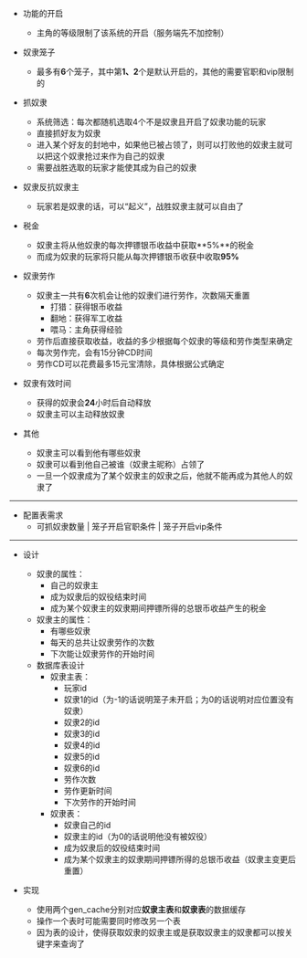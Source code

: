 +   功能的开启
	*   主角的等级限制了该系统的开启（服务端先不加控制）

+   奴隶笼子
	*   最多有**6**个笼子，其中第**1、2**个是默认开启的，其他的需要官职和vip限制的

+   抓奴隶
	*   系统筛选：每次都随机选取4个不是奴隶且开启了奴隶功能的玩家
	*   直接抓好友为奴隶
	*   进入某个好友的封地中，如果他已被占领了，则可以打败他的奴隶主就可以把这个奴隶抢过来作为自己的奴隶
	*   需要战胜选取的玩家才能使其成为自己的奴隶

+   奴隶反抗奴隶主
	*   玩家若是奴隶的话，可以“起义”，战胜奴隶主就可以自由了

+   税金
	*   奴隶主将从他奴隶的每次押镖银币收益中获取**5%**的税金
	*   而成为奴隶的玩家将只能从每次押镖银币收获中收取**95%**

+   奴隶劳作
	*   奴隶主一共有**6**次机会让他的奴隶们进行劳作，次数隔天重置
		*   打猎：获得银币收益		
		*   翻地：获得军工收益		
		*   喂马：主角获得经验	
	*   劳作后直接获取收益，收益的多少根据每个奴隶的等级和劳作类型来确定
	*   每次劳作完，会有15分钟CD时间
	*   劳作CD可以花费最多15元宝清除，具体根据公式确定

+   奴隶有效时间
	*   获得的奴隶会**24**小时后自动释放
	*   奴隶主可以主动释放奴隶

+   其他
	*   奴隶主可以看到他有哪些奴隶
	*   奴隶可以看到他自己被谁（奴隶主昵称）占领了
	*   一旦一个奴隶成为了某个奴隶主的奴隶之后，他就不能再成为其他人的奴隶了

----

+   配置表需求
	*   可抓奴隶数量 | 笼子开启官职条件 | 笼子开启vip条件

----

+   设计
	*   奴隶的属性：
		*   自己的奴隶主
		*   成为奴隶后的奴役结束时间
		*   成为某个奴隶主的奴隶期间押镖所得的总银币收益产生的税金
	*   奴隶主的属性：
		*   有哪些奴隶
		*   每天的总共让奴隶劳作的次数
		*   下次能让奴隶劳作的开始时间
	*   数据库表设计
		*   奴隶主表：
			*   玩家id
			*   奴隶1的id（为-1的话说明笼子未开启；为0的话说明对应位置没有奴隶）
			*   奴隶2的id
			*   奴隶3的id
			*   奴隶4的id
			*   奴隶5的id
			*   奴隶6的id
			*   劳作次数
			*   劳作更新时间
			*   下次劳作的开始时间
		*   奴隶表：
			*   奴隶自己的id
			*   奴隶主的id（为0的话说明他没有被奴役）
			*   成为奴隶后的奴役结束时间
			*   成为某个奴隶主的奴隶期间押镖所得的总银币收益（奴隶主变更后重置）

+   实现
	*   使用两个gen_cache分别对应**奴隶主表**和**奴隶表**的数据缓存
	*   操作一个表时可能需要同时修改另一个表
	*   因为表的设计，使得获取奴隶的奴隶主或是获取奴隶主的奴隶都可以按关键字来查询了


